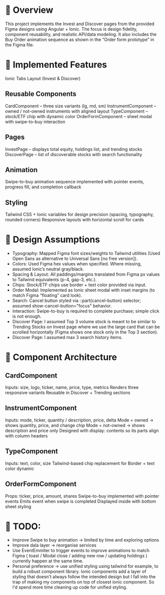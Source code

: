 # 📖 Overview

This project implements the Invest and Discover pages from the provided Figma designs using Angular + Ionic. The focus is design fidelity, component reusability, and realistic API/data modeling.
It also includes the Buy Order animation sequence as shown in the “Order form prototype” in the Figma file.

# 🚀 Implemented Features

Ionic Tabs Layout (Invest & Discover)

## Reusable Components

CardComponent – three size variants (lg, md, sm)
InstrumentComponent – owned / not-owned instruments with aligned layout
TypeComponent – stock/ETF chip with dynamic color
OrderFormComponent – sheet modal with swipe-to-buy interaction

## Pages

InvestPage – displays total equity, holdings list, and trending stocks
DiscoverPage – list of discoverable stocks with search functionality

## Animation

Swipe-to-buy animation sequence implemented with pointer events, progress fill, and completion callback

## Styling

Tailwind CSS + Ionic variables for design precision (spacing, typography, rounded corners)
Responsive layouts with horizontal scroll for cards

# 🎯 Design Assumptions

- Typography: Mapped Figma font sizes/weights to Tailwind utilities (Used Open Sans as alternative to Universal Sans [no free version]).
- Colors: Used Figma hex values when specified. Where missing, assumed Ionic’s neutral gray/black.
- Spacing & Layout: All paddings/margins translated from Figma px values to Tailwind equivalents (p-4, gap-3, etc.).
- Chips: Stock/ETF chips use border + text color provided via input.
- Order Modal: Implemented as Ionic sheet modal with inset margins (to match Figma “floating” card look).
- Search: Cancel button styled via ::part(cancel-button) selector; assumed show-cancel-button="focus" behavior.
- Interaction: Swipe-to-buy is required to complete purchase; simple click is not enough.
- Discover Page: I assumed Top 3 volume stock is meant to be similar to Trending Stocks on Invest page where we use the large card that can be scrolled horizontally (Figma shows one stock only in the Top 3 section).
- Discover Page: I assumed max 3 search history items.

# 🧩 Component Architecture

## CardComponent

Inputs: size, logo, ticker, name, price, type, metrics
Renders three responsive variants
Reusable in Discover + Trending sections

## InstrumentComponent

Inputs: mode, ticker, quantity / description, price, delta
Mode = owned → shows quantity, price, and change chip
Mode = not-owned → shows description and price only
Designed with display: contents so its parts align with column headers

## TypeComponent

Inputs: text, color, size
Tailwind-based chip replacement for <ion-chip>
Border + text color dynamic

## OrderFormComponent

Props: ticker, price, amount, shares
Swipe-to-buy implemented with pointer events
Emits event when swipe is completed
Displayed inside <ion-modal> with bottom sheet styling

# 🚧 TODO:
- Improve Swipe to buy animation -> limited by time and exploring options
- Improve dala layer -> reorganise services
- Use EventEmmiter to trigger events to improve animations to match Figma ( toast / Modal close / adding new row / updating holdings ) currently happen at the same time.
- Personal preference -> use unified styling using tailwind for example, to build a robust component library. Ionic components add a layer of styling that doesn't always follow the intended design but I fall into the trap of making my components on top of closest ionic component. So I'd spend more time cleaning up code for unified styling.
